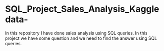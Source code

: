 # SQL_Project_Sales_Analysis_Kaggledata-
In this repository I have done sales analysis using SQL queries. In this project we have some question and we need to find the answer using SQL queries.
